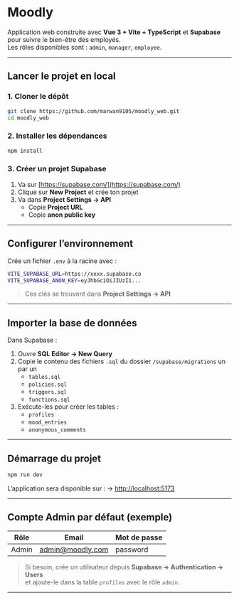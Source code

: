 # Moodly

Application web construite avec **Vue 3 + Vite + TypeScript** et **Supabase** pour suivre le bien-être des employés.  
Les rôles disponibles sont : `admin`, `manager`, `employee`.

---

## Lancer le projet en local

### 1️. Cloner le dépôt
```bash
git clone https://github.com/marwan9105/moodly_web.git
cd moodly_web
```

### 2️. Installer les dépendances
```bash
npm install
```

### 3️. Créer un projet Supabase
1. Va sur [https://supabase.com/](https://supabase.com/)  
2. Clique sur **New Project** et crée ton projet  
3. Va dans **Project Settings → API**
   - Copie **Project URL**
   - Copie **anon public key**

---

## Configurer l’environnement

Crée un fichier `.env` à la racine avec :

```bash
VITE_SUPABASE_URL=https://xxxx.supabase.co
VITE_SUPABASE_ANON_KEY=eyJhbGciOiJIUzI1...
```

> Ces clés se trouvent dans **Project Settings → API**

---

## Importer la base de données

Dans Supabase :

1. Ouvre **SQL Editor → New Query**  
2. Copie le contenu des fichiers `.sql` du dossier `/supabase/migrations` un par un
   - `tables.sql`  
   - `policies.sql`  
   - `triggers.sql`  
   - `functions.sql`  
3. Exécute-les pour créer les tables :
   - `profiles`
   - `mood_entries`
   - `anonymous_comments`

---

## Démarrage du projet

```bash
npm run dev
```

L’application sera disponible sur :
-> [http://localhost:5173](http://localhost:5173)

---

## Compte Admin par défaut (exemple)

| Rôle | Email | Mot de passe |
|------|--------|--------------|
| Admin | admin@moodly.com | password |

> Si besoin, crée un utilisateur depuis **Supabase → Authentication → Users**  
> et ajoute-le dans la table `profiles` avec le rôle `admin`.

---
